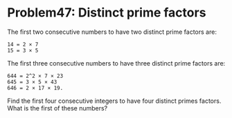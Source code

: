 # Problem47: Distinct prime factors
The first two consecutive numbers to have two distinct prime factors are:

	14 = 2 × 7
	15 = 3 × 5

The first three consecutive numbers to have three distinct prime factors are:

	644 = 2^2 × 7 × 23
	645 = 3 × 5 × 43
	646 = 2 × 17 × 19.

Find the first four consecutive integers to have four distinct primes factors. What is the first of these numbers?
